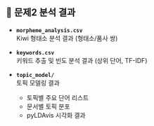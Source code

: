## 📂 문제2 분석 결과

- **`morpheme_analysis.csv`**  
  Kiwi 형태소 분석 결과 (형태소/품사 쌍)

- **`keywords.csv`**  
  키워드 추출 및 빈도 분석 결과 (상위 단어, TF-IDF)

- **`topic_model/`**  
  토픽 모델링 결과  
  - 토픽별 주요 단어 리스트  
  - 문서별 토픽 분포  
  - pyLDAvis 시각화 결과  

